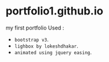 # portfolio1.github.io
my first portfolio
Used : 
- `bootstrap v3`.
- `lighbox by lokeshdhakar`.
- `animated using jquery easing`.

